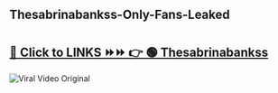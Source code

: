 
 ## Thesabrinabankss-Only-Fans-Leaked

# <h2><a href="https://clipsfans.com/Thesabrinabankss&ref=git">🔗 Click to LINKS ⏩⏩ 👉 🟢 Thesabrinabankss </a></h2>

<a href="https://clipsfans.com/Thesabrinabankss&ref=git" rel="nofollow" data-target="animated-image.originalLink"><img src="https://i.ibb.co.com/xMMVF88/686577567.gif" alt="Viral Video Original" style="max-width: 100%; display: inline-block;" data-target="animated-image.originalImage"></a>
